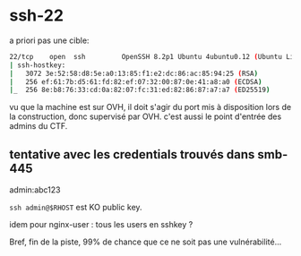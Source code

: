 # ssh-22

a priori pas une cible:
```sh
22/tcp    open  ssh         OpenSSH 8.2p1 Ubuntu 4ubuntu0.12 (Ubuntu Linux; protocol 2.0)
| ssh-hostkey: 
|   3072 3e:52:58:d8:5e:a0:13:85:f1:e2:dc:86:ac:85:94:25 (RSA)
|   256 ef:61:7b:d5:61:fd:82:ef:07:32:00:87:0e:41:a8:a0 (ECDSA)
|_  256 8e:b8:76:33:cd:0a:82:07:fc:31:ed:82:86:87:a7:a7 (ED25519)
```

vu que la machine est sur OVH, il doit s'agir du port mis à disposition lors de la construction, donc supervisé par OVH. c'est aussi le point d'entrée des admins du CTF.

## tentative avec les credentials trouvés dans smb-445

admin:abc123

`ssh admin@$RHOST` est KO public key.

idem pour nginx-user : tous les users en sshkey ?

Bref, fin de la piste, 99% de chance que ce ne soit pas une vulnérabilité...
